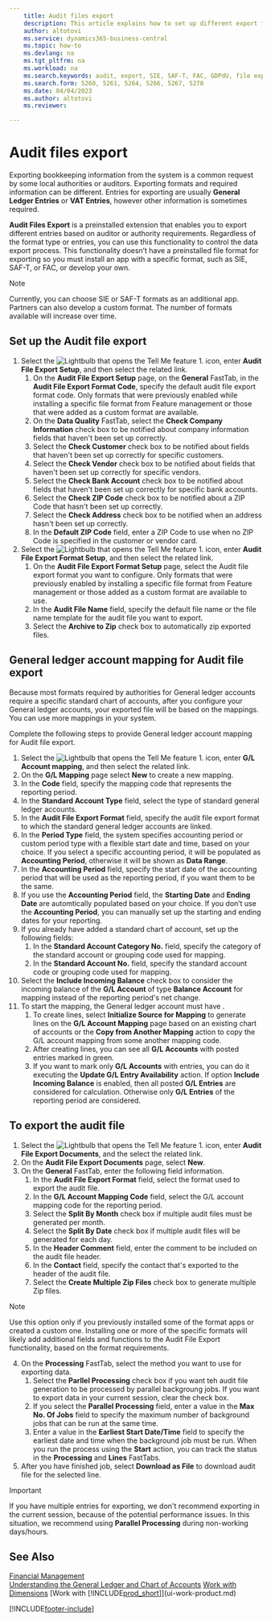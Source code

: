 ```yaml
---
    title: Audit files export
    description: This article explains how to set up different export formats and then use them based on auditors or authorities requirments.
    author: altotovi
    ms.service: dynamics365-business-central
    ms.topic: how-to
    ms.devlang: na
    ms.tgt_pltfrm: na
    ms.workload: na
    ms.search.keywords: audit, export, SIE, SAF-T, FAC, GDPdU, file export
    ms.search.form: 5260, 5261, 5264, 5266, 5267, 5270
    ms.date: 04/04/2023
    ms.author: altotovi
    ms.reviewer:

---
```


# Audit files export

Exporting bookkeeping information from the system is a common request by some local authorities or auditors. Exporting formats and required information can be different. Entries for exporting are usually **General Ledger Entries** or **VAT Entries**, however other information is sometimes required.  

**Audit Files Export** is a preinstalled extension that enables you to export different entries based on auditor or authority requirements. Regardless of the format type or entries, you can use this functionality to control the data export process. This functionality doesn’t have a preinstalled file format for exporting so you must install an app with a specific format, such as SIE, SAF-T, or FAC, or develop your own.  

> [!NOTE]
> Currently, you can choose SIE or SAF-T formats as an additional app. Partners can also develop a custom format. The number of formats available will increase over time. 

## Set up the Audit file export

1. Select the ![Lightbulb that opens the Tell Me feature 1.](media/ui-search/search_small.png "Tell me what you want to do") icon, enter **Audit File Export Setup**, and then select the related link. 
    1. On the **Audit File Export Setup** page, on the **General** FastTab, in the **Audit File Export Format Code**, specify the default audit file export format code. Only formats that were previously enabled while installing a specific file format from Feature management or those that were added as a custom format are available. 
    2. On the **Data Quality** FastTab, select the **Check Company Information** check box to be notified about company information fields that haven't been set up correctly. 
    3. Select the **Check Customer** check box to be notified about fields that haven't been set up correctly for specific customers. 
    4. Select the **Check Vendor** check box to be notified about fields that haven't been set up correctly for specific vendors. 
    5. Select the **Check Bank Account** check box to be notified about fields that haven't been set up correctly for specific bank accounts. 
    6. Select the **Check ZIP Code** check box to be notified about a ZIP Code that hasn't been set up correctly. 
    7. Select the **Check Address** check box to be notified when an address hasn't been set up correctly. 
    8. In the **Default ZIP Code** field, enter a ZIP Code to use when no ZIP Code is specified in the customer or vendor card. 
2.	Select the ![Lightbulb that opens the Tell Me feature 1.](media/ui-search/search_small.png "Tell me what you want to do") icon, enter **Audit File Export Format Setup**, and then select the related link. 
    1. On the **Audit File Export Format Setup** page, select the Audit file export format you want to configure. Only formats that were previously enabled by installing a specific file format from Feature management or those added as a custom format are available to use.  
    2. In the **Audit File Name** field, specify the default file name or the file name template for the audit file you want to export.  
    3. Select the **Archive to Zip** check box to automatically zip exported files. 

## General ledger account mapping for Audit file export

Because most formats required by authorities for General ledger accounts require a specific standard chart of accounts, after you configure your General ledger accounts, your exported file will be based on the mappings. You can use more mappings in your system.  

Complete the following steps to provide General ledger account mapping for Audit file export. 

1. Select the ![Lightbulb that opens the Tell Me feature 1.](media/ui-search/search_small.png "Tell me what you want to do") icon, enter **G/L Account mapping**, and then select the related link. 
2.	On the **G/L Mapping** page select **New** to create a new mapping.  
3.	In the **Code** field, specify the mapping code that represents the reporting period. 
4.	In the **Standard Account Type** field, select the type of standard general ledger accounts. 
5.	In the **Audit File Export Format** field, specify the audit file export format to which the standard general ledger accounts are linked.  
6.	In the **Period Type** field, the system specifies accounting period or custom period type with a flexible start date and time, based on your choice. If you select a specific accounting period, it will be populated as **Accounting Period**, otherwise it will be shown as **Data Range**. 
7.	In the **Accounting Period** field, specify the start date of the accounting period that will be used as the reporting period, if you want them to be the same.  
8.	If you use the **Accounting Period** field, the **Starting Date** and **Ending Date** are automtically populated based on your choice. If you don’t use the **Accounting Period**, you can manually set up the starting and ending dates for your reporting. 
9. If you already have added a standard chart of account, set up the following fields:   
    1. In the **Standard Account Category No.** field, specify the category of the standard account or grouping code used for mapping. 
    2. In the **Standard Account No.** field, specify the standard account code or grouping code used for mapping.  
10.	Select the **Include Incoming Balance** check box to consider the incoming balance of the **G/L Account** of type **Balance Account** for mapping instead of the reporting period's net change. 
11.	To start the mapping, the General ledger account must have .   
    1. To create lines, select **Initialize Source for Mapping** to generate lines on the **G/L Account Mapping** page based on an existing chart of accounts or the **Copy from Another Mapping** action to copy the G/L account mapping from some another mapping code.  
    2.	After creating lines, you can see all **G/L Accounts** with posted entries marked in green.  
    3.	If you want to mark only **G/L Accounts** with entries, you can do it executing the **Update G/L Entry Availability** action. If option **Include Incoming Balance** is enabled, then all posted **G/L Entries** are considered for calculation. Otherwise only **G/L Entries** of the reporting period are considered.  

## To export the audit file

1.	Select the ![Lightbulb that opens the Tell Me feature 1.](media/ui-search/search_small.png "Tell me what you want to do") icon, enter **Audit File Export Documents**, and the select the related link.  
2.	On the **Audit File Export Documents** page, select **New**.  
3.	On the **General** FastTab, enter the following field information.   
    1. In the **Audit File Export Format** field, select the format used to export the audit file. 
    2. In the **G/L Account Mapping Code** field, select the G/L account mapping code for the reporting period. 
    3. Select the **Split By Month** check box if multiple audit files must be generated per month.  
    4. Select the **Split By Date** check box if multiple audit files will be generated for each day. 
    5. In the **Header Comment** field, enter the comment to be included on the audit file header.  
    6. In the **Contact** field, specify the contact that's exported to the header of the audit file. 
    7. Select the **Create Multiple Zip Files** check box to generate multiple Zip files.  

  > [!NOTE] 
  > Use this option only if you previously installed some of the format apps or created a custom one. Installing one or more of the specific formats will likely add additional fields and functions to the Audit File Export functionality, based on the format requirements.   

4.	On the **Processing** FastTab, select the method you want to use for exporting data.
    1.	Select the **Parllel Processing** check box if you want teh audit file generation to be processed by parallel backgroung jobs. If you want to export data in your current session, clear the check box. 
    2.	If you select the **Parallel Processing** field, enter a value in the **Max No. Of Jobs** field to specify the maximum number of background jobs that can be run at the same time. 
    3.	Enter a value in the **Earliest Start Date/Time** field to specify the earliest date and time when the background job must be run. When you run the process using the **Start** action, you can track the status in the **Processing** and **Lines** FastTabs.   
5.	After you have finished job, select **Download as File** to download audit file for the selected line.  

> [!IMPORTANT]  
> If you have multiple entries for exporting, we don't recommend exporting in the current session, because of the potential performance issues. In this situation, we recommend using **Parallel Processing** during non-working days/hours.  

## See Also

[Financial Management](finance.md)  
[Understanding the General Ledger and Chart of Accounts](finance-general-ledger.md)
[Work with Dimensions](finance-dimensions.md)
[Work with [!INCLUDE[prod_short](includes/prod_short.md)]](ui-work-product.md)  

[!INCLUDE[footer-include](includes/footer-banner.md)]
